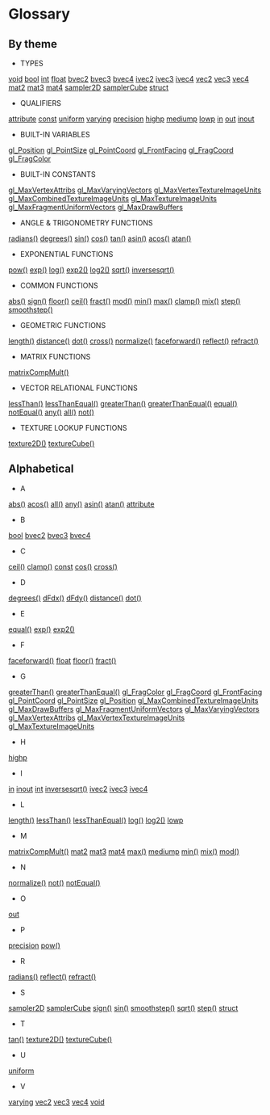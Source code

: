 # Glossary

## By theme

* TYPES

[void](./?search=void)
[bool](./?search=bool)
[int](./?search=int)
[float](./?search=float)
[bvec2](./?search=bvec2)
[bvec3](./?search=bvec3)
[bvec4](./?search=bvec4)
[ivec2](./?search=ivec2)
[ivec3](./?search=ivec3)
[ivec4](./?search=ivec4)
[vec2](./?search=vec2)
[vec3](./?search=vec3)
[vec4](./?search=vec4)
[mat2](./?search=mat2)
[mat3](./?search=mat3)
[mat4](./?search=mat4)
[sampler2D](./?search=sampler2D)
[samplerCube](./?search=samplerCube)
[struct](./?search=struct)

* QUALIFIERS

[attribute](./?search=attribute)
[const](./?search=const)
[uniform](./?search=uniform)
[varying](./?search=varying)
[precision](./?search=precision)
[highp](./?search=highp)
[mediump](./?search=mediump)
[lowp](./?search=lowp)
[in](./?search=in)
[out](./?search=out)
[inout](./?search=inout)

* BUILT-IN VARIABLES

[gl_Position](./?search=gl_Position)
[gl_PointSize](./?search=gl_PointSize)
[gl_PointCoord](index.hmtl#gl_PointCoord)
[gl_FrontFacing](./?search=gl_FrontFacing)
[gl_FragCoord](./?search=gl_FragCoord)
[gl_FragColor](./?search=gl_FragColor)

* BUILT-IN CONSTANTS

[gl_MaxVertexAttribs](./?search=gl_MaxVertexAttribs)
[gl_MaxVaryingVectors](./?search=gl_MaxVaryingVectors)
[gl_MaxVertexTextureImageUnits](./?search=gl_MaxVertexTextureImageUnits)
[gl_MaxCombinedTextureImageUnits](./?search=gl_MaxCombinedTextureImageUnits)
[gl_MaxTextureImageUnits](./?search=gl_MaxTextureImageUnits)
[gl_MaxFragmentUniformVectors](./?search=gl_MaxFragmentUniformVectors)
[gl_MaxDrawBuffers](./?search=gl_MaxDrawBuffers)

* ANGLE & TRIGONOMETRY FUNCTIONS

[radians()](./?search=radians)
[degrees()](./?search=degrees)
[sin()](./?search=sin)
[cos()](./?search=cos)
[tan()](./?search=tan)
[asin()](./?search=asin)
[acos()](./?search=acos)
[atan()](./?search=atan)

* EXPONENTIAL FUNCTIONS

[pow()](./?search=pow)
[exp()](./?search=exp)
[log()](./?search=log)
[exp2()](./?search=exp2)
[log2()](./?search=log2)
[sqrt()](./?search=sqrt)
[inversesqrt()](./?search=inversesqrt)

* COMMON FUNCTIONS

[abs()](./?search=abs)
[sign()](./?search=sign)
[floor()](./?search=floor)
[ceil()](./?search=ceil)
[fract()](./?search=fract)
[mod()](./?search=mod)
[min()](./?search=min)
[max()](./?search=max)
[clamp()](./?search=clamp)
[mix()](./?search=mix)
[step()](./?search=step)
[smoothstep()](./?search=smoothstep)

* GEOMETRIC FUNCTIONS

[length()](./?search=length)
[distance()](./?search=distance)
[dot()](./?search=dot)
[cross()](./?search=cross)
[normalize()](./?search=normalize)
[faceforward()](./?search=faceforward)
[reflect()](./?search=reflect)
[refract()](./?search=refract)

* MATRIX FUNCTIONS

[matrixCompMult()](./?search=matrixCompMult)

* VECTOR RELATIONAL FUNCTIONS

[lessThan()](./?search=lessThan)
[lessThanEqual()](./?search=lessThanEqual)
[greaterThan()](./?search=greaterThan)
[greaterThanEqual()](./?search=greaterThanEqual)
[equal()](./?search=equal)
[notEqual()](./?search=notEqual)
[any()](./?search=any)
[all()](./?search=all)
[not()](./?search=not)

* TEXTURE LOOKUP FUNCTIONS

[texture2D()](./?search=texture2D)
[textureCube()](./?search=textureCube)

## Alphabetical

* A

[abs()](./?search=abs)
[acos()](./?search=acos)
[all()](./?search=all)
[any()](./?search=any)
[asin()](./?search=asin)
[atan()](./?search=atan)
[attribute](./?search=attribute)

* B

[bool](./?search=bool)
[bvec2](./?search=bvec2)
[bvec3](./?search=bvec3)
[bvec4](./?search=bvec4)

* C

[ceil()](./?search=ceil)
[clamp()](./?search=clamp)
[const](./?search=const)
[cos()](./?search=cos)
[cross()](./?search=cross)

* D

[degrees()](./?search=degrees)
[dFdx()](./?search=dFdx)
[dFdy()](./?search=dFdy)
[distance()](./?search=distance)
[dot()](./?search=dot)

* E

[equal()](./?search=equal)
[exp()](./?search=exp)
[exp2()](./?search=exp2)

* F

[faceforward()](./?search=faceforward)
[float](./?search=float)
[floor()](./?search=floor)
[fract()](./?search=fract)

* G

[greaterThan()](./?search=greaterThan)
[greaterThanEqual()](./?search=greaterThanEqual)
[gl_FragColor](./?search=gl_FragColor)
[gl_FragCoord](./?search=gl_FragCoord)
[gl_FrontFacing](./?search=gl_FrontFacing)
[gl_PointCoord](index.hmtl#gl_PointCoord)
[gl_PointSize](./?search=gl_PointSize)
[gl_Position](./?search=gl_Position)
[gl_MaxCombinedTextureImageUnits](./?search=gl_MaxCombinedTextureImageUnits)
[gl_MaxDrawBuffers](./?search=gl_MaxDrawBuffers)
[gl_MaxFragmentUniformVectors](./?search=gl_MaxFragmentUniformVectors)
[gl_MaxVaryingVectors](./?search=gl_MaxVaryingVectors)
[gl_MaxVertexAttribs](./?search=gl_MaxVertexAttribs)
[gl_MaxVertexTextureImageUnits](./?search=gl_MaxVertexTextureImageUnits)
[gl_MaxTextureImageUnits](./?search=gl_MaxTextureImageUnits)

* H

[highp](./?search=highp)

* I

[in](./?search=in)
[inout](./?search=inout)
[int](./?search=int)
[inversesqrt()](./?search=inversesqrt)
[ivec2](./?search=ivec2)
[ivec3](./?search=ivec3)
[ivec4](./?search=ivec4)

* L

[length()](./?search=length)
[lessThan()](./?search=lessThan)
[lessThanEqual()](./?search=lessThanEqual)
[log()](./?search=log)
[log2()](./?search=log2)
[lowp](./?search=lowp)

* M

[matrixCompMult()](./?search=matrixCompMult)
[mat2](./?search=mat2)
[mat3](./?search=mat3)
[mat4](./?search=mat4)
[max()](./?search=max)
[mediump](./?search=mediump)
[min()](./?search=min)
[mix()](./?search=mix)
[mod()](./?search=mod)

* N

[normalize()](./?search=normalize)
[not()](./?search=not)
[notEqual()](./?search=notEqual)

* O

[out](./?search=out)

* P

[precision](./?search=precision)
[pow()](./?search=pow)

* R

[radians()](./?search=radians)
[reflect()](./?search=reflect)
[refract()](./?search=refract)

* S

[sampler2D](./?search=sampler2D)
[samplerCube](./?search=samplerCube)
[sign()](./?search=sign)
[sin()](./?search=sin)
[smoothstep()](./?search=smoothstep)
[sqrt()](./?search=sqrt)
[step()](./?search=step)
[struct](./?search=struct)

* T

[tan()](./?search=tan)
[texture2D()](./?search=texture2D)
[textureCube()](./?search=textureCube)

* U

[uniform](./?search=uniform)

* V

[varying](./?search=varying)
[vec2](./?search=vec2)
[vec3](./?search=vec3)
[vec4](./?search=vec4)
[void](./?search=void)
